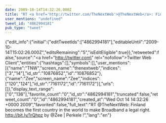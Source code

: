 ```yaml
---
date: 2009-10-14T14:32:26.000Z
title: "RT <a href='http://twitter.com/TheNextWeb'>@TheNextWeb</a>: Finland becomes the first country in the world to make Broadband a legal right. http://bit.ly/1rQhpz by <a href='http://twitter.com/Zee'>@Zee</a> | Perkele !″"
user_mentions: "undefined"
tweet_id: "4862994181"
pub_type: "tweet"
---
```

{"edit_info":{"initial":{"editTweetIds":["4862994181"],"editableUntil":"2009-10-14T15:02:26.000Z","editsRemaining":"5","isEditEligible":true}},"retweeted":false,"source":"<a href=\"http://twitter.com\" rel=\"nofollow\">Twitter Web Client</a>","entities":{"hashtags":[],"symbols":[],"user_mentions":[{"name":"TNW","screen_name":"thenextweb","indices":["3","14"],"id_str":"10876852","id":"10876852"},{"name":"Zee","screen_name":"Zee","indices":["120","124"],"id_str":"7161172","id":"7161172"}],"urls":[]},"display_text_range":["0","136"],"favorite_count":"0","id_str":"4862994181","truncated":false,"retweet_count":"0","id":"4862994181","created_at":"Wed Oct 14 14:32:26 +0000 2009","favorited":false,"full_text":"RT @TheNextWeb: Finland becomes the first country in the world to make Broadband a legal right. http://bit.ly/1rQhpz by @Zee | Perkele !","lang":"en"}
